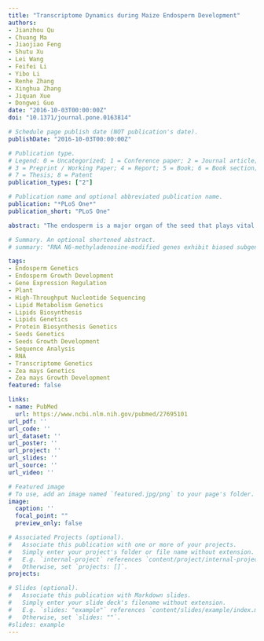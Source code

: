 ```yaml
---
title: "Transcriptome Dynamics during Maize Endosperm Development"
authors:
- Jianzhou Qu
- Chuang Ma
- Jiaojiao Feng
- Shutu Xu
- Lei Wang
- Feifei Li
- Yibo Li
- Renhe Zhang
- Xinghua Zhang
- Jiquan Xue
- Dongwei Guo
date: "2016-10-03T00:00:00Z"
doi: "10.1371/journal.pone.0163814"

# Schedule page publish date (NOT publication's date).
publishDate: "2016-10-03T00:00:00Z"

# Publication type.
# Legend: 0 = Uncategorized; 1 = Conference paper; 2 = Journal article;
# 3 = Preprint / Working Paper; 4 = Report; 5 = Book; 6 = Book section;
# 7 = Thesis; 8 = Patent
publication_types: ["2"]

# Publication name and optional abbreviated publication name.
publication: "*PLoS One*"
publication_short: "PLoS One"

abstract: "The endosperm is a major organ of the seed that plays vital roles in determining seed weight and quality. However, genome-wide transcriptome patterns throughout maize endosperm development have not been comprehensively investigated to date. Accordingly, we performed a high-throughput RNA sequencing (RNA-seq) analysis of the maize endosperm transcriptome at 5, 10, 15 and 20 days after pollination (DAP). We found that more than 11,000 protein-coding genes underwent alternative splicing (AS) events during the four developmental stages studied. These genes were mainly involved in intracellular protein transport, signal transmission, cellular carbohydrate metabolism, cellular lipid metabolism, lipid biosynthesis, protein modification, histone modification, cellular amino acid metabolism, and DNA repair. Additionally, 7,633 genes, including 473 transcription factors (TFs), were differentially expressed among the four developmental stages. The differentially expressed TFs were from 50 families, including the bZIP, WRKY, GeBP and ARF families. Further analysis of the stage-specific TFs showed that binding, nucleus and ligand-dependent nuclear receptor activities might be important at 5 DAP, that immune responses, signalling, binding and lumen development are involved at 10 DAP, that protein metabolic processes and the cytoplasm might be important at 15 DAP, and that the responses to various stimuli are different at 20 DAP compared with the other developmental stages. This RNA-seq analysis provides novel, comprehensive insights into the transcriptome dynamics during early endosperm development in maize."

# Summary. An optional shortened abstract.
# summary: "RNA N6-methyladenosine-modified genes exhibit biased subgenome fractionation, and their co-evolutionary relationship with transposable elements is mediated by genomic duplication in maize (Zea mays)."

tags:
- Endosperm Genetics
- Endosperm Growth Development
- Gene Expression Regulation
- Plant
- High-Throughput Nucleotide Sequencing
- Lipid Metabolism Genetics
- Lipids Biosynthesis
- Lipids Genetics
- Protein Biosynthesis Genetics
- Seeds Genetics
- Seeds Growth Development
- Sequence Analysis
- RNA
- Transcriptome Genetics
- Zea mays Genetics
- Zea mays Growth Development
featured: false

links:
- name: PubMed
  url: https://www.ncbi.nlm.nih.gov/pubmed/27695101
url_pdf: ''
url_code: ''
url_dataset: ''
url_poster: ''
url_project: ''
url_slides: ''
url_source: ''
url_video: ''

# Featured image
# To use, add an image named `featured.jpg/png` to your page's folder. 
image:
  caption: ''
  focal_point: ""
  preview_only: false

# Associated Projects (optional).
#   Associate this publication with one or more of your projects.
#   Simply enter your project's folder or file name without extension.
#   E.g. `internal-project` references `content/project/internal-project/index.md`.
#   Otherwise, set `projects: []`.
projects:

# Slides (optional).
#   Associate this publication with Markdown slides.
#   Simply enter your slide deck's filename without extension.
#   E.g. `slides: "example"` references `content/slides/example/index.md`.
#   Otherwise, set `slides: ""`.
#slides: example
---
```


